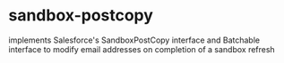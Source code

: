 # sandbox-postcopy
implements Salesforce's SandboxPostCopy interface and Batchable interface to modify email addresses on completion of a sandbox refresh
